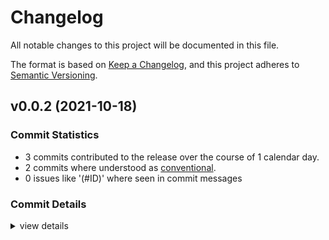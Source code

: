 # Changelog

All notable changes to this project will be documented in this file.

The format is based on [Keep a Changelog](https://keepachangelog.com/en/1.0.0/),
and this project adheres to [Semantic Versioning](https://semver.org/spec/v2.0.0.html).

## v0.0.2 (2021-10-18)

### Commit Statistics

<csr-read-only-do-not-edit/>

 - 3 commits contributed to the release over the course of 1 calendar day.
 - 2 commits where understood as [conventional](https://www.conventionalcommits.org).
 - 0 issues like '(#ID)' where seen in commit messages

### Commit Details

<csr-read-only-do-not-edit/>

<details><summary>view details</summary>

 * **Uncategorized**
    - Release rcommunity_core v0.0.1, rcommunity_macros v0.0.1, rcommunity v0.0.2 ([`e97b2f7`](https://github.com/git//yxonic/rcommunity.git/commit/e97b2f78ee1741f0a3407625534a0632db059217))
    - reaction create api ([`923b6d1`](https://github.com/git//yxonic/rcommunity.git/commit/923b6d184b7c2af9093d7ddc1a7272d5801b1d72))
    - split into three repos ([`4040689`](https://github.com/git//yxonic/rcommunity.git/commit/40406892577bb76c7254619176bea6688dcb9ff1))
</details>

